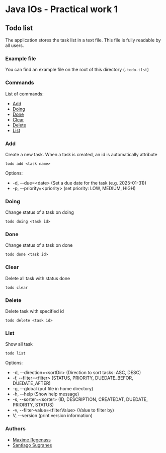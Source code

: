 # Java IOs - Practical work 1

## Todo list
The application stores the task list in a text file. This file is fully readable by all users.

### Example file

You can find an example file on the root of this directory (`.todo.tlst`)

### Commands

List of commands:

- [Add](#add)
- [Doing](#doing)
- [Done](#done)
- [Clear](#clear)
- [Delete](#delete)
- [List](#list)


### Add
Create a new task. When a task is created, an id is automatically attribute

``todo add <task name>``

Options:

- -d, --due=\<date> (Set a due date for the task (e.g. 2025-01-31))
- -p, --priority=\<priority> (set priority: LOW, MEDIUM, HIGH)

### Doing
Change status of a task on doing

``todo doing <task id>``

### Done
Change status of a task on done 

``todo done <task id>``

### Clear
Delete all task with status done

``todo clear``

### Delete
Delete task with specified id

``todo delete <task id>``


### List
Show all task

``todo list``

Options:

- -d, --direction=\<sortDir> (Direction to sort tasks: ASC, DESC) 
- -f, --filter=\<filter> (STATUS, PRIORITY, DUEDATE_BEFOR, DUEDATE_AFTER)
- -g, --global (put file in home directory)
- -h, --help (Show help message)
- -s, --sorter=\<sorter> (ID, DESCRIPTION, CREATEDAT, DUEDATE, PRIORITY, STATUS)
- -v, --filter-value=\<filterValue> (Value to filter by)
- V, --version (print version information)

### Authors

- [Maxime Regenass](https://github.com/maxregenassPro)
- [Santiago Sugranes](https://github.com/santettebtw)
